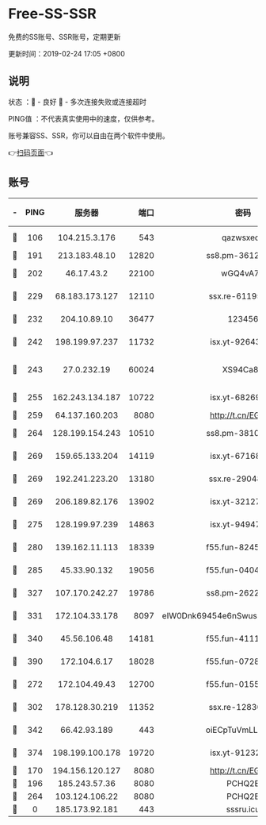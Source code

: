# Free-SS-SSR

免费的SS账号、SSR账号，定期更新

更新时间：2019-02-24 17:05 +0800

## 说明

状态     ：🙂 - 良好 🙁 - 多次连接失败或连接超时

PING值   ：不代表真实使用中的速度，仅供参考。

账号兼容SS、SSR，你可以自由在两个软件中使用。

👉[扫码页面](https://liesauer.github.io/free-ss-ssr.github.io/)👈

## 账号

|-|PING|服务器|端口|密码|加密方式|区域|
|:----:|:----:|:-----:|-----:|:----:|:----:|:----:|
|🙂|106|104.215.3.176|543|qazwsxedc|aes-256-gcm|JP|
|🙂|191|213.183.48.10|12820|ss8.pm-36124269|rc4-md5|RU|
|🙂|202|46.17.43.2|22100|wGQ4vA7D|aes-256-gcm|RU|
|🙂|229|68.183.173.127|12110|ssx.re-61195437|aes-256-cfb|US|
|🙂|232|204.10.89.10|36477|123456|aes-256-cfb|US|
|🙂|242|198.199.97.237|11732|isx.yt-92643229|aes-256-cfb|US|
|🙂|243|27.0.232.19|60024|XS94Ca8K|xchacha20-ietf-poly1305|HK|
|🙂|255|162.243.134.187|10722|isx.yt-68269758|aes-256-cfb|US|
|🙂|259|64.137.160.203|8080|http://t.cn/EGJIyrl|rc4-md5|CA|
|🙂|264|128.199.154.243|10510|ss8.pm-38103435|aes-256-cfb|SG|
|🙂|269|159.65.133.204|14119|isx.yt-67168990|aes-256-cfb|SG|
|🙂|269|192.241.223.20|13180|ssx.re-29048876|aes-256-cfb|US|
|🙂|269|206.189.82.176|13902|isx.yt-32127764|aes-256-cfb|SG|
|🙂|275|128.199.97.239|14863|isx.yt-94947792|aes-256-cfb|SG|
|🙂|280|139.162.11.113|18339|f55.fun-82455292|aes-256-cfb|SG|
|🙂|285|45.33.90.132|19056|f55.fun-04047720|aes-256-cfb|US|
|🙂|327|107.170.242.27|19786|ss8.pm-26221677|aes-256-cfb|US|
|🙂|331|172.104.33.178|8097|eIW0Dnk69454e6nSwuspv9DmS201tQ0D|aes-256-cfb|SG|
|🙂|340|45.56.106.48|14181|f55.fun-41115808|aes-256-cfb|US|
|🙂|390|172.104.6.17|18028|f55.fun-07282375|aes-256-cfb|US|
|🙂|272|172.104.49.43|12700|f55.fun-01558008|aes-256-cfb|SG|
|🙂|302|178.128.30.219|11352|ssx.re-12830848|aes-256-cfb|SG|
|🙂|342|66.42.93.189|443|oiECpTuVmLLxk4Ts|aes-256-cfb|US|
|🙂|374|198.199.100.178|19720|isx.yt-91232845|aes-256-cfb|US|
|🙁|170|194.156.120.127|8080|http://t.cn/EGJIyrl|rc4-md5|RU|
|🙁|196|185.243.57.36|8080|PCHQ2E|rc4-md5|US|
|🙁|264|103.124.106.22|8080|PCHQ2E|rc4-md5|US|
|🙁|0|185.173.92.181|443|sssru.icu|rc4-md5|RU|
